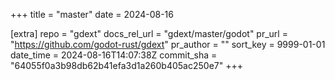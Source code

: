+++
title = "master"
date = 2024-08-16

[extra]
repo = "gdext"
docs_rel_url = "gdext/master/godot"
pr_url = "https://github.com/godot-rust/gdext"
pr_author = ""
sort_key = 9999-01-01
date_time = 2024-08-16T14:07:38Z
commit_sha = "64055f0a3b98db62b41efa3d1a260b405ac250e7"
+++


